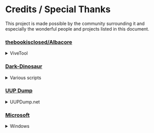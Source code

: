 # Credits / Special Thanks

This project is made possible by the community surrounding it and especially the wonderful people and projects listed in this document.

### [thebookisclosed/Albacore](https://github.com/thebookisclosed/ViVe)

<details>
  <summary>ViveTool</summary>

   For making ViveTool; which is being used in the setup to enable new features disabled by default. 

</details>


### [Dark-Dinosaur](https://forums.mydigitallife.net/members/dark-dinosaur.201398/)

<details>
  <summary>Various scripts</summary>

   For making scripts such as clean temp files as well as scripts to completely shut off Windows Security used in APP.

</details>


### [UUP Dump](https://uupdump.net/)

<details>
  <summary>UUPDump.net</summary>

   For offering a great platform to the general public to create Windows installation media from scratch.
   It's being used by LTSC to offer a pre-built ISO of LTSC to those who dont want to build their own.

</details>


### [Microsoft](https://Microsoft.com)

<details>
  <summary>Windows</summary>

   For making Windows what it is today.

</details>




